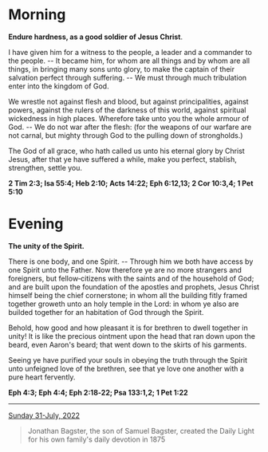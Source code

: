 # Morning

**Endure hardness, as a good soldier of Jesus Christ**.
 
I have given him for a witness to the people, a leader and a commander to the people. -- It became him, for whom are all things and by whom are all things, in bringing many sons unto glory, to make the captain of their salvation perfect through suffering. -- We must through much tribulation enter into the kingdom of God.
 
We wrestle not against flesh and blood, but against principalities, against powers, against the rulers of the darkness of this world, against spiritual wickedness in high places. Wherefore take unto you the whole armour of God. -- We do not war after the flesh: (for the weapons of our warfare are not carnal, but mighty through God to the pulling down of strongholds.)
 
The God of all grace, who hath called us unto his eternal glory by Christ Jesus, after that ye have suffered a while, make you perfect, stablish, strengthen, settle you.  

**2 Tim 2:3; Isa 55:4; Heb 2:10; Acts 14:22; Eph 6:12,13; 2 Cor 10:3,4; 1 Pet 5:10**

# Evening

**The unity of the Spirit.**
 
There is one body, and one Spirit. -- Through him we both have access by one Spirit unto the Father. Now therefore ye are no more strangers and foreigners, but fellow‑citizens with the saints and of the household of God; and are built upon the foundation of the apostles and prophets, Jesus Christ himself being the chief cornerstone; in whom all the building fitly framed together groweth unto an holy temple in the Lord: in whom ye also are builded together for an habitation of God through the Spirit.
 
Behold, how good and how pleasant it is for brethren to dwell together in unity! It is like the precious ointment upon the head that ran down upon the beard, even Aaron's beard; that went down to the skirts of his garments.
 
Seeing ye have purified your souls in obeying the truth through the Spirit unto unfeigned love of the brethren, see that ye love one another with a pure heart fervently.  

**Eph 4:3; Eph 4:4; Eph 2:18‑22; Psa 133:1,2; 1 Pet 1:22**

---

[Sunday 31-July, 2022](https://t.me/s/daily_light)

> Jonathan Bagster, the son of Samuel Bagster, created the Daily Light for his own family's daily devotion in 1875

